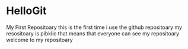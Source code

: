 # HelloGit
My First Repositoary
this is the first time i use the github repositoary 
my resositoary is pibklic that means that everyone can see my repositoary 
welcome to my repositoary 
